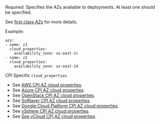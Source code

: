 *Required*. Specifies the AZs available to deployments. At least one should be specified.

See [first class AZs](https://bosh.io/docs/azs.html) for more details.

Example:

	azs:
	- name: z1
	  cloud_properties:
	    availability_zone: us-east-1c
	- name: z2
	  cloud_properties:
	    availability_zone: us-east-1d

CPI Specific `cloud_properties`.

- See [AWS CPI AZ cloud properties](https://bosh.io/docs/aws-cpi.html#azs).
- See [Azure CPI AZ cloud properties](https://bosh.io/docs/azure-cpi.html#azs").
- See [OpenStack CPI AZ cloud properties](https://bosh.io/docks/openstack-cpi.html#azs).
- See [Softlayer CPI AZ cloud properties](https://bosh.io/docks/softlayer-cpi.html#azs).
- See [Google Cloud Platform CPI AZ cloud properties](https://bosh.io/docks/google-cpi.html#azs).
- See [vSphere CPI AZ cloud properties](https://bosh.io/docks/vsphere-cpi.html#azs).
- See [See vCloud CPI AZ cloud properties](https://bosh.io/docks/vcloud-cpi.html#azs).